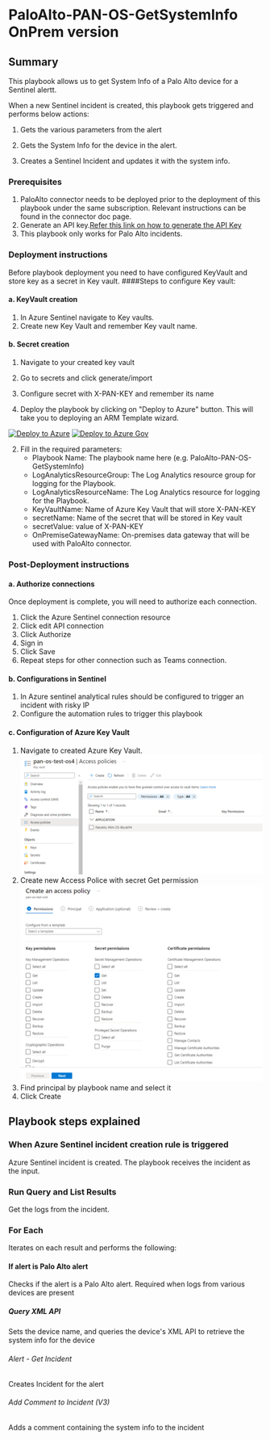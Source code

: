 # PaloAlto-PAN-OS-GetSystemInfo OnPrem version

 ## Summary

This playbook allows us to get System Info of a Palo Alto device for a Sentinel alertt. 

When a new Sentinel incident is created, this playbook gets triggered and performs below actions:

1. Gets the various parameters from the alert

2. Gets the System Info for the device in the alert.

3. Creates a Sentinel Incident and updates it with the system info.



### Prerequisites 
1. PaloAlto connector needs to be deployed prior to the deployment of this playbook under the same subscription. Relevant instructions can be found in the connector doc page.
2. Generate an API key.[Refer this link on how to generate the API Key](https://paloaltolactest.trafficmanager.net/restapi-doc/#tag/key-generation)
3. This playbook only works for Palo Alto incidents. 


### Deployment instructions 
Before playbook deployment you need to have configured KeyVault and store key as a secret in Key vault.
####Steps to configure Key vault:
#### a. KeyVault creation
1. In Azure Sentinel navigate to Key vaults.
2. Create new Key Vault and remember Key vault name.

#### b. Secret creation
1. Navigate to your created key vault
2. Go to secrets and click generate/import
3. Configure secret with X-PAN-KEY and remember its name


1. Deploy the playbook by clicking on "Deploy to Azure" button. This will take you to deploying an ARM Template wizard.



[![Deploy to Azure](https://aka.ms/deploytoazurebutton)](https://portal.azure.com/#create/Microsoft.Template/uri/https%3A%2F%2Fgithub.com%2Fsocprime%2FAzure-Sentinel%2Fraw%2FPAN-OS-OnPremCustomConnector%2FPlaybooks%2FPaloAlto-PAN-OS%2FPlaybooksOnPrem%2FPaloAlto-PAN-OS-GetSystemInfo%2Fazuredeploy.json)
[![Deploy to Azure Gov](https://aka.ms/deploytoazuregovbutton)](https://portal.azure.us/#create/Microsoft.Template/uri/https%3A%2F%2Fgithub.com%2Fsocprime%2FAzure-Sentinel%2Fraw%2FPAN-OS-OnPremCustomConnector%2FPlaybooks%2FPaloAlto-PAN-OS%2FPlaybooksOnPrem%2FPaloAlto-PAN-OS-GetSystemInfo%2Fazuredeploy.json)


2. Fill in the required parameters:
    * Playbook Name: The playbook name here (e.g. PaloAlto-PAN-OS-GetSystemInfo)
    * LogAnalyticsResourceGroup: The Log Analytics resource group for logging for the Playbook.
    * LogAnalyticsResourceName: The Log Analytics resource for logging for the Playbook.
    * KeyVaultName: Name of Azure Key Vault that will store X-PAN-KEY
    * secretName: Name of the secret that will be stored in Key vault
    * secretValue: value of X-PAN-KEY
    * OnPremiseGatewayName: On-premises data gateway that will be used with PaloAlto connector.

    

### Post-Deployment instructions 
#### a. Authorize connections
Once deployment is complete, you will need to authorize each connection.
1.	Click the Azure Sentinel connection resource
2.	Click edit API connection
3.	Click Authorize
4.	Sign in
5.	Click Save
6.	Repeat steps for other connection such as Teams connection.

#### b. Configurations in Sentinel
1. In Azure sentinel analytical rules should be configured to trigger an incident with risky IP
2. Configure the automation rules to trigger this playbook

#### c. Configuration of Azure Key Vault
1. Navigate to  created Azure Key Vault.
   ![Key Vault configuration](./images/KeyVault.png)
2. Create new Access Police with secret Get permission
   ![Secret permission creation](./images/CreatePolice.png)
3. Find principal by playbook name and select it
4. Click Create


## Playbook steps explained

### When Azure Sentinel incident creation rule is triggered

Azure Sentinel incident is created. The playbook receives the incident as the input.

### Run Query and List Results

Get the logs from the incident.


### For Each 

Iterates on each result and performs the following:

#### If alert is Palo Alto alert
Checks if the alert is a Palo Alto alert. Required when logs from various devices are present

##### Query XML API
Sets the device name, and queries the device's XML API to retrieve the system info for the device

###### Alert - Get Incident
Creates Incident for the alert

###### Add Comment to Incident (V3)
Adds a comment containing the system info to the incident 